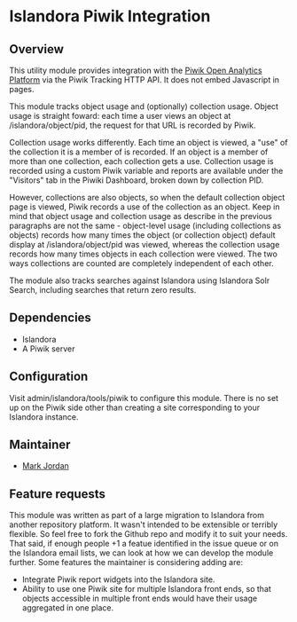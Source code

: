 # Islandora Piwik Integration

## Overview

This utility module provides integration with the [Piwik Open Analytics Platform](http://piwik.org/) via the Piwik Tracking HTTP API. It does not embed Javascript in pages.

This module tracks object usage and (optionally) collection usage. Object usage is straight foward: each time a user views an object at /islandora/object/pid, the request for that URL is recorded by Piwik.

Collection usage works differently. Each time an object is viewed, a "use" of the collection it is a member of is recorded. If an object is a member of more than one collection, each collection gets a use. Collection usage is recorded using a custom Piwik variable and reports are available under the "Visitors" tab in the Piwiki Dashboard, broken down by collection PID.

However, collections are also objects, so when the default collection object page is viewed, Piwik records a use of the collection as an object. Keep in mind that object usage and collection usage as describe in the previous paragraphs are not the same - object-level usage (including collections as objects) records how many times the object (or collection object) default display at /islandora/object/pid was viewed, whereas the collection usage records how many times objects in each collection were viewed. The two ways collections are counted are completely independent of each other. 

The module also tracks searches against Islandora using Islandora Solr Search, including searches that return zero results.

## Dependencies

* Islandora
* A Piwik server

## Configuration

Visit admin/islandora/tools/piwik to configure this module. There is no set up on the Piwik side other than creating a site corresponding to your Islandora instance.

## Maintainer

* [Mark Jordan](https://github.com/mjordan)

## Feature requests

This module was written as part of a large migration to Islandora from another repository platform. It wasn't intended to be extensible or terribly flexible. So feel free to fork the Github repo and modify it to suit your needs. That said, if enough people +1 a featue identified in the issue queue or on the Islandora email lists, we can look at how we can develop the module further. Some features the maintainer is considering adding are:

* Integrate Piwik report widgets into the Islandora site.
* Ability to use one Piwik site for multiple Islandora front ends, so that objects accessible in multiple front ends would have their usage aggregated in one place.



